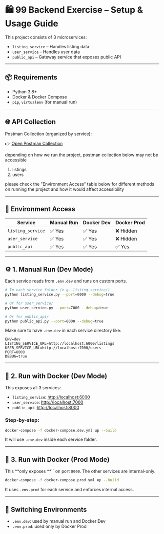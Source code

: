 # 🛍️ 99 Backend Exercise – Setup & Usage Guide

This project consists of 3 microservices:

- `listing_service` – Handles listing data
- `user_service` – Handles user data
- `public_api` – Gateway service that exposes public API

---

## 📦 Requirements

- Python 3.8+
- Docker & Docker Compose
- `pip`, `virtualenv` (for manual run)

---

## 🌐 API Collection

Postman Collection (organized by service):

👉 [Open Postman Collection](https://mrofiarofah.postman.co/workspace/New-Team-Workspace~b91e1aa3-b051-4d97-af31-7a00055c99e0/collection/403743-51d7f063-f257-43ac-813b-6322fd86b7a2?action=share\&creator=403743)

depending on how we run the project, postman collection below may not be accessible
1. listings
2. users

please check the "Environment Access" table below for different methods on running the project and how it would affect accessibility

---

## 🧲 Environment Access

| Service           | Manual Run | Docker Dev | Docker Prod |
| ----------------- | ---------- | ---------- | ----------- |
| `listing_service` | ✅ Yes      | ✅ Yes      | ❌ Hidden    |
| `user_service`    | ✅ Yes      | ✅ Yes      | ❌ Hidden    |
| `public_api`      | ✅ Yes      | ✅ Yes      | ✅ Yes       |

---

## ⚙️ 1. Manual Run (Dev Mode)

Each service reads from `.env.dev` and runs on custom ports.

```bash
# In each service folder (e.g. listing_service/)
python listing_service.py --port=6000 --debug=true

# Or for user_service/
python user_service.py --port=7000 --debug=true

# Or for public_api/
python public_api.py --port=8000 --debug=true
```

Make sure to have `.env.dev` in each service directory like:

```env
ENV=dev
LISTING_SERVICE_URL=http://localhost:6000/listings
USER_SERVICE_URL=http://localhost:7000/users
PORT=8000
DEBUG=true
```

---

## 🐳 2. Run with Docker (Dev Mode)

This exposes all 3 services:

- `listing_service`: [http://localhost:6000](http://localhost:6000)
- `user_service`: [http://localhost:7000](http://localhost:7000)
- `public_api`: [http://localhost:8000](http://localhost:8000)

### Step-by-step:

```bash
docker-compose -f docker-compose.dev.yml up --build
```

It will use `.env.dev` inside each service folder.

---

## 🔐 3. Run with Docker (Prod Mode)

This **only exposes **`` on port `8000`. The other services are internal-only.

```bash
docker-compose -f docker-compose.prod.yml up --build
```

It uses `.env.prod` for each service and enforces internal access.

---

## 🔄 Switching Environments

- `.env.dev`: used by manual run and Docker Dev
- `.env.prod`: used only by Docker Prod



